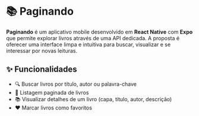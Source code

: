 # 📚 Paginando

**Paginando** é um aplicativo mobile desenvolvido em **React Native** com **Expo** que permite explorar livros através de uma API dedicada. A proposta é oferecer uma interface limpa e intuitiva para buscar, visualizar e se interessar por novas leituras.

## ✨ Funcionalidades

- 🔍 Buscar livros por título, autor ou palavra-chave
- 📖 Listagem paginada de livros
- 📚 Visualizar detalhes de um livro (capa, título, autor, descrição)
- ❤️ Marcar livros como favoritos

